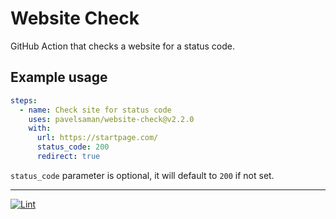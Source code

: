 # Website Check

GitHub Action that checks a website for a status code.

## Example usage

```yaml
steps:
  - name: Check site for status code
    uses: pavelsaman/website-check@v2.2.0
    with:
      url: https://startpage.com/
      status_code: 200
      redirect: true
```

`status_code` parameter is optional, it will default to `200` if not set.

---

[![Lint](https://github.com/pavelsaman/website-check/actions/workflows/lint.yml/badge.svg)](https://github.com/pavelsaman/website-check/actions/workflows/lint.yml)
